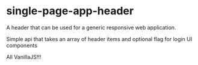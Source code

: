 # single-page-app-header
A header that can be used for a generic responsive web application.

Simple api that takes an array of header items and optional flag for login UI components

All VanillaJS!!!
